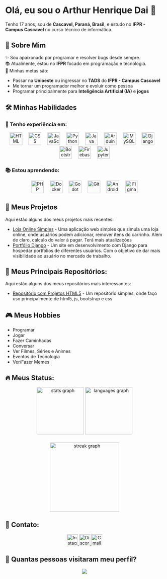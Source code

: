 <h1 align="left">Olá, eu sou o Arthur Henrique Dai 👋</h1>

<p align="left">Tenho 17 anos, sou de <strong>Cascavel, Paraná, Brasil</strong>, e estudo no <strong>IFPR - Campus Cascavel</strong> no curso técnico de informática.</p>

###

<h2 align="left">👤 Sobre Mim</h2>
<p align="left">
  ✨ Sou apaixonado por programar e resolver bugs desde sempre. <br>
  📚 Atualmente, estou no <strong>IFPR</strong> focado em programação e tecnologia.<br>
  🎯 Minhas metas são:
  <ul>
    <li>Passar na <strong>Unioeste</strong> ou ingressar no <strong>TADS</strong> do <strong>IFPR - Campus Cascavel</strong></li>
    <li>Me tornar um programador melhor e evoluir como pessoa</li>
    <li>Programar principalmente para <strong>Inteligência Artificial (IA)</strong> e <strong>jogos</strong></li>
  </ul>
</p>

###

<h2 align="left">🛠️ Minhas Habilidades</h2>

<h3 align="left">🌟 Tenho experiência em:</h3>
<div align="center">
  <img src="https://img.icons8.com/?size=100&id=20909&format=png&color=000000" height="40" alt="HTML" title="HTML"/>
  <img width="12" />
  <img src="https://img.icons8.com/?size=100&id=21278&format=png&color=000000" height="40" alt="CSS" title="CSS"/>
  <img width="12" />
  <img src="https://cdn.jsdelivr.net/gh/devicons/devicon/icons/javascript/javascript-original.svg" height="40" alt="JavaScript" title="JavaScript"/>
  <img width="12" />
  <img src="https://img.icons8.com/?size=100&id=lXPUSRCongH1&format=png&color=000000" height="40" alt="Python" title="Python"/>
  <img width="12" />
  <img src="https://img.icons8.com/?size=100&id=5OD485koNIrb&format=png&color=000000" height="40" alt="Java" title="Java"/>
  <img width="12" />
  <img src="https://img.icons8.com/?size=100&id=Of4lZV2lwBQI&format=png&color=000000" height="40" alt="Arduino" title="Arduino"/>
  <img width="12" />
  <img src="https://img.icons8.com/?size=100&id=UFXRpPFebwa2&format=png&color=000000" height="40" alt="MySQL" title="MySQL"/>
  <img width="12" />
  <img src="https://img.icons8.com/?size=100&id=baihjTL3IBX9&format=png&color=000000" height="40" alt="Django" title="Django"/>
  <img width="12" />
  <img src="https://img.icons8.com/?size=100&id=EzPCiQUqWWEa&format=png&color=000000" height="40" alt="Bootstrap" title="Bootstrap"/>
  <img width="12" />
  <img src="https://img.icons8.com/?size=100&id=9AHxUOg7E9q2&format=png&color=000000" height="40" alt="Firebase" title="Firebase"/>
  <img width="12" />
  <img src="https://img.icons8.com/?size=100&id=1Jl2zpR0qXAw&format=png&color=000000" height="40" alt="JupyterNotebook" title="JupyterNotebook"/>
</div>

###

<h3 align="left">📚 Estou aprendendo:</h3>
<div align="center">
  <img src="https://img.icons8.com/?size=100&id=fAMVO_fuoOuC&format=png&color=000000" height="40" alt="PHP" title="PHP"/>
  <img width="12" />
  <img src="https://img.icons8.com/?size=100&id=Wln8Z3PcXanx&format=png&color=000000" height="40" alt="Docker" title="Docker"/>
  <img width="12" />
  <img src="https://img.icons8.com/?size=100&id=UGrLCnKJf6Px&format=png&color=000000" height="40" alt="Godot" title="Godot"/>
  <img width="12" />
  <img src="https://img.icons8.com/?size=100&id=en2FZIAZdquE&format=png&color=000000" height="40" alt="Git" title="Git"/>
  <img width="12" />
  <img src="https://img.icons8.com/?size=100&id=17836&format=png&color=000000" height="40" alt="Android" title="Android"/>
  <img width="12" />
  <img src="https://img.icons8.com/?size=100&id=zfHRZ6i1Wg0U&format=png&color=000000" height="40" alt="Figma" title="Figma"/>
</div>

###

<h2 align="left">🚀 Meus Projetos</h2>
<p align="left">Aqui estão alguns dos meus projetos mais recentes:</p>
<ul>
  <li><a href="https://github.com/jailsonneve/Projetos-Html/tree/main/Projetos/loja" target="_blank">Loja Online Simples</a> - Uma aplicação web simples que simula uma loja online, onde usuários podem adicionar, remover itens do carrinho. Além de claro, calculo do valor à pagar. Terá mais atualizações</li>
  <li><a href="#aindaNaoPresente" target="_blank">Portfólio Django</a> - Um site em desenvolvimento com Django para hospedar portfólios de diferentes usuários. Com o objetivo de dar mais visibilidade ao usuário no mercado de trabalho.</li>
</ul>

###

<h2 align="left">📁 Meus Principais Repositórios:</h2>
<p align="left">Aqui estão alguns dos meus repositórios mais interessantes:</p>
<ul>
  <li><a href="https://github.com/jailsonneve/Projetos-Html" target="_blank">Repositório com Projetos HTML5</a> - Um repositório simples, onde faço uso principalmente de html5, js, bootstrap e css</li>
</ul>

###

<h2 align="left">🎮 Meus Hobbies</h2>
<ul>
  <li>Programar</li>
  <li>Jogar</li>
  <li>Fazer Caminhadas</li>
  <li>Conversar</li>
  <li>Ver Filmes, Séries e Animes</li>
  <li>Eventos de Tecnologia</li>
  <li>Ver/Fazer Memes</li>
</ul>

###

<h2 align="left">🔥 Meus Status:</h2>
<div align="center">
  <img src="https://github-readme-stats.vercel.app/api?username=jailsonneve&hide_title=false&hide_rank=false&show_icons=true&include_all_commits=true&count_private=true&disable_animations=false&theme=dracula&locale=en&hide_border=false" height="150" alt="stats graph"  />
  <img src="https://github-readme-stats.vercel.app/api/top-langs?username=jailsonneve&locale=en&hide_title=false&layout=compact&card_width=320&langs_count=5&theme=dracula&hide_border=false" height="150" alt="languages graph"  />
</div>

###

<div align="center">
  <img src="https://streak-stats.demolab.com?user=jailsonneve&locale=en&mode=daily&theme=dark&hide_border=false&border_radius=5&order=3" height="220" alt="streak graph"  />
</div>

###

<h2 align="left">📱 Contato:</h2>
<div align="center">
  <a href="https://www.instagram.com/arthur.dai.52" target="_blank">
    <img src="https://img.shields.io/static/v1?message=Instagram&logo=instagram&label=&color=E4405F&logoColor=white&style=for-the-badge" height="35" alt="Instagram" />
  </a>
  <a href="https://discord.com/users/jailsonneve" target="_blank">
    <img src="https://img.shields.io/static/v1?message=Discord&logo=discord&label=&color=7289DA&logoColor=white&style=for-the-badge" height="35" alt="Discord" />
  </a>
  <a href="mailto:daiarthur053@gmail.com" target="_blank">
    <img src="https://img.shields.io/static/v1?message=Gmail&logo=gmail&label=&color=D14836&logoColor=white&style=for-the-badge" height="35" alt="Gmail" />
  </a>
</div>

###

<h2 align="left">👀 Quantas pessoas visitaram meu perfil?</h2>
<div align="center">
  <img src="https://profile-counter.glitch.me/jailsonneve/count.svg?" />
</div>
